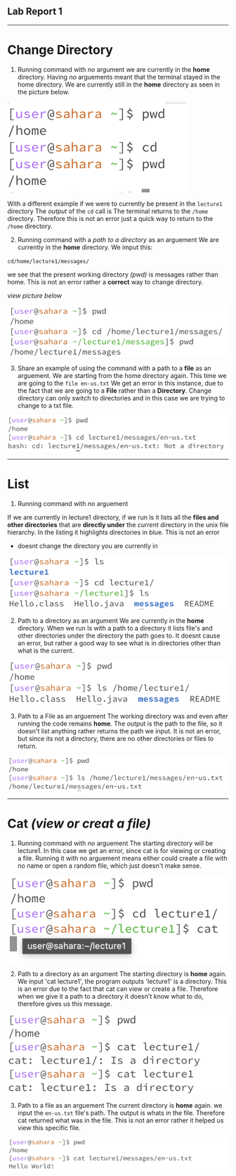 ## Lab Report 1

---
# Change Directory

1) Running command with *no* argument
we are currently in the **home** directory.
Having *no* arguements meant that the terminal stayed in the home directory.
We are currently still in the **home** directory as seen in the picture below.

![Image](cd_no_arg.png)

With a different example if we were to currently be present in the `lecture1` directory 
The *output* of the `cd` call is
The terminal returns to the `/home` directory. Therefore this is not an error just a quick way to return to the `/home` directory.



2) Running command with a *path to a directory* as an arguement
We are currently in the **home** directory.
We imput this:

 
`cd/home/lecture1/messages/`

we see that the present working directory *(pwd)* is messages rather than home.
This is not an error rather a **correct** way to change directory.

*view picture below*

![Image](cd_filepath.png)


3) Share an example of using the command with a path to a **file** as an arguement.
We are starting from the home directory again.
This time we are going to the `file en-us.txt`
We get an error in this instance, due to the fact that we are going to a **File** rather than a **Directory**.
Change directory can only switch to directories and in this case we are trying to change to a txt file.

![Image](cd_tofile.png)

---


# List

1) Running command with *no* arguement

If we are currently in lecture1 directory, if we run ls it lists all the **files and other directories** that are **directly under** the *current* directory in the unix file hierarchy. In the listing it highlights directories in blue. This is not an error
* doesnt change the directory you are currently in

![Image](LS1.png)

2) Path to a directory as an argument
We are currently in the **home** directory. When we run ls with a path to a directory it lists file's and other directories under the directory the path goes to. It doesnt cause an error, but rather a good way to see what is in directories other than what is the current.

![Image](LS_dir_path.png)

3) Path to a File as an arguement
The working directory was and even after running the code remains **home**.
The output is the path to the file, so it doesn't  list anything rather returns the path we input.
It is not an error, but since its not a directory, there are no other directories or files to return.

![Image](real_last.png)


---

# Cat *(view or creat a file)*

1) Running command with *no* arguement
The starting directory will be lecture1. In this case we get an error, since cat is for viewing or creating a file. Running it with no arguement means either could create a file with no name or open a random file, which just doesn't make sense.

![Image](cat_1.png)

2) Path to a directory as an argument
The starting directory is **home** again. We input 'cat lecture1', the program outputs 'lecture1' is a directory. This is an error due to the fact that cat can view or create a file. Therefore when we give it a path to a directory it doesn't know what to do, therefore gives us this message.

![image](cat_2.png)


3) Path to a file as an arguement
The current directory is **home** again. we input the `en-us.txt` file's path. The output is whats in the file. Therefore cat returned what was in the file. This is not an error rather it helped us view this specific file.

![image](cat_3.png)









